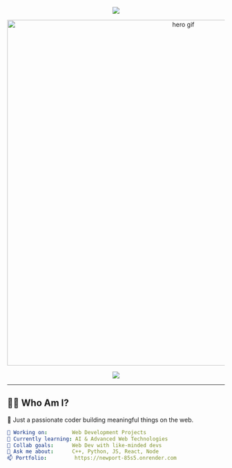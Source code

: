 <!-- 🧊 Glitchy Glass Banner -->
<p align="center">
  <img src="https://readme-typing-svg.demolab.com?font=Fira+Code&weight=500&size=30&pause=1000&color=0FF4F8&center=true&vCenter=true&width=1000&lines=Hey+there+%F0%9F%91%8B+I'm+Vaibhav+Pathak;Full+Stack+Developer+%7C+AI+Enthusiast;Welcome+to+my+Coding+Universe!">
</p>

<p align="center">
  <img src="https://github.com/Vaibhav007-code/Vaibhav007-code/assets/74038190/0f15567c-2b9d-4c47-aebc-bc99b2fd4703" width="800" alt="hero gif">
</p>

<p align="center">
  <img src="https://komarev.com/ghpvc/?username=Vaibhav007-code&style=flat-square&color=F85D7F&label=Visitors" />
</p>

---

## 👨‍💻 Who Am I?

🧩 Just a passionate coder building meaningful things on the web.

```yaml
🔭 Working on:        Web Development Projects
🌱 Currently learning: AI & Advanced Web Technologies
👯 Collab goals:      Web Dev with like-minded devs
💬 Ask me about:      C++, Python, JS, React, Node
📫 Portfolio:         https://newport-85s5.onrender.com
